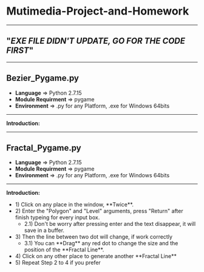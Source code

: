 # Mutimedia-Project-and-Homework
------------------------------------------------------------------
## "*********EXE FILE DIDN'T UPDATE, GO FOR THE CODE FIRST*********" ##
------------------------------------------------------------------
## Bezier_Pygame.py
- **Language** => Python 2.7.15
- **Module Requirment** => pygame
- **Environment** => .py for any Platform, .exe for Windows 64bits
------------------------------------------------------------------
**Introduction:**

------------------------------------------------------------------
## Fractal_Pygame.py
- **Language** => Python 2.7.15
- **Module Requirment** => pygame
- **Environment** => .py for any Platform, .exe for Windows 64bits
------------------------------------------------------------------
**Introduction:**
<ul>
  <li> 1) Click on any place in the window, **Twice**.
  <li> 2) Enter the "Polygon" and "Level" arguments, press "Return" after finish typeing for every input box.
  <ul>
    <li> 2.1) Don't be worry after pressing enter and the text disappear, it will save in a buffer.
  </ul>
  <li> 3) Then the line between two dot will change, if work correctly
  <ul>
    <li> 3.1) You can **Drag** any red dot to change the size and the position of the **Fractal Line**.
  </ul>  
  <li> 4) Click on any other place to generate another **Fractal Line**
  <li> 5) Repeat Step 2 to 4 if you prefer
</ul>
